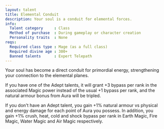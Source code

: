 ```yaml
---
layout: talent
title: Elemental Conduit
description: Your soul is a conduit for elemental forces.
info:
  Talent category     : Class
  Method of purchase  : During gameplay or character creation
  Personality traits  : None
reqs:
  Required class type : Mage (as a full class)
  Required divine age : 300+
  Banned talents      : Expert Telepath
---
```


Your soul has become a direct conduit for primordial energy, strengthening your connection to the elemental planes.

If you have one of the Adept talents, it will grant +3 bypass per rank in the associated Magic power instead of the usual +1 bypass per rank, and the natural armour bonus from Aura will be tripled.

If you don't have an Adept talent, you gain +1% natural armour vs physical and energy damage for each point of Aura you possess. In addition, you gain +1% crush, heat, cold and shock bypass per rank in Earth Magic, Fire Magic, Water Magic and Air Magic respectively.